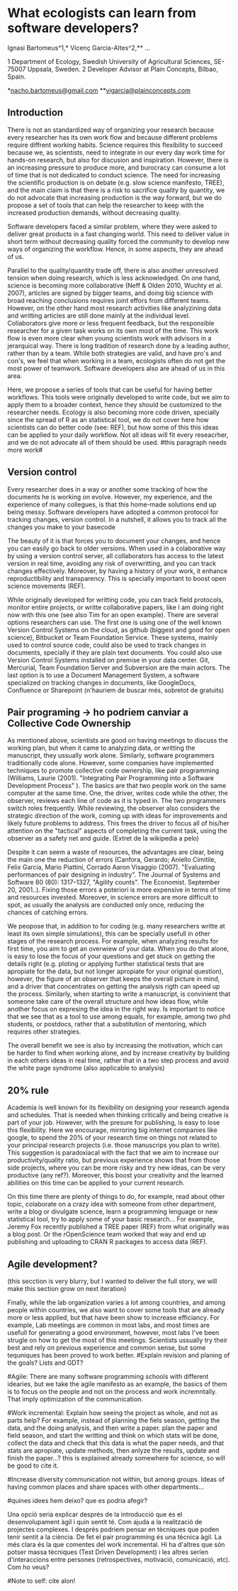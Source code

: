 What ecologists can learn from software developers?
==================================================

Ignasi Bartomeus^1,* Vicenç Garcia-Altes^2,** ...

1 Department of Ecology, Swedish University of Agricultural Sciences, SE-75007 Uppsala, Sweden.
2 Developer Advisor at Plain Concepts, Bilbao, Spain.

*nacho.bartomeus@gmail.com
**vigarcia@plainconcepts.com

Introduction
------------

There is not an standardized way of organizing your research because every researcher has its own work flow and because different problems require diffrent working habits. Science requires this flexibility to succeed because we, as scientists, need to integrate in our every day work time for hands-on research, but also for discusion and inspiration. However, there is an increasing pressure to produce more, and burocracy can consume a lot of time that is not dedicated to conduct science. The need for increasing the scientific production is on debate (e.g. slow science manifesto, TREE), and the main claim is that there is a risk to sacrifice quality by quantity, we do not advocate that increasing production is the way forward, but we do propose a set of tools that can help the researcher to keep with the increased production demands, without decreasing quality.

Software developers faced a similar problem, where they were asked to deliver great products in a fast changing world. This need to deliver value in short term without decreasing quality forced the community to develop new ways of organizing the workflow. Hence, in some aspects, they are ahead of us. 

Parallel to the quality/quantity trade off, there is also another unresolved tension when doing research, which is less acknowledged. On one hand, science is becoming more collaborative (Neff & Olden 2010, Wuchty et al. 2007), articles are signed by bigger teams, and doing big science with broad reaching conclusions requires joint effors from different teams. However, on the other hand most research activities like analyzining data and writting articles are still done mainly at the individual level. Collaborators give more or less frequent feedback, but the responsible researcher for a given task works on its own most of the time. This work flow is even more clear when young scientists work with advisors in a jerarquical way. There is long tradition of research done by a leading author, rather than by a team. While both strategies are valid, and have pro's and con's, we feel that when working in a team, ecologists often do not get the most power of teamwork. Software developers also are ahead of us in this area. 

Here, we propose a series of tools that can be useful for having better workflows. This tools were originally developed to write code, but we aim to apply them to a broader context, hence they should be customized to the researcher needs. Ecology is also becoming more code driven, specially since the spread of R as an statistical tool, we do not cover here how scientists can do better code (see: REF), but how some of this this ideas can be applied to your daily workflow. Not all ideas will fit every reseacrher, and we do not advocate all of them should be used. #this paragraph needs more work#

Version control
---------------

Every researcher does in a way or another some tracking of how the documents he is working on evolve. However, my experience, and the experience of many collegues, is that this home-made solutions end up being messy. Software developers have adopted a common protocol for tracking changes, version control. In a nutshell, it allows you to track all the changes you make to your basecode 

The beauty of it is that forces you to document your changes, and hence you can easily go back to older versions. When used in a colaborative way by using a version control server, all collaborators has access to the latest version in real time, avoiding any risk of overwritting, and you can track changes effectively. Moreover, by having a history of your work, it enhance reproductibility and transparency. This is specially important to boost open science movements (REF).

While originally developed for writting code, you can track field protocols, monitor entire projects, or writte collaborative papers, like I am doing right now with this one (see also Tim for an open example). There are several options researchers can use. The first one is using one of the well known Version Control Systems on the cloud, as github (biggest and good for open science), Bitbucket or Team Foundation Service. These systems, mainly used to control source code, could also be used to track changes in documents, specially if they are plain text documents. You could also use Version Control Systems installed on premise in your data center. Git, Mercurial, Team Foundation Server and Subversion are the main actors. The last option is to use a Document Management System, a software specialized on tracking changes in documents, like GoogleDocs, Confluence or Sharepoint (n'hauriem de buscar més, sobretot de gratuits) 

Pair programing -> ho podriem canviar a Collective Code Ownership
----------------

As mentioned above, scientists are good on having meetings to discuss the working plan, but when it came to analyzing data, or writting the manuscript, they ussually work alone. Similarly, software programmers traditionally code alone. However, some companies have implemented techniques to promote collective code ownership, like pair programming (Williams, Laurie (2001). "Integrating Pair Programming into a Software Development Process" ). The basics are that two people work on the same computer at the same time. One, the driver, writes code while the other, the observer, reviews each line of code as it is typed in. The two programmers switch roles frequently. While reviewing, the observer also considers the strategic direction of the work, coming up with ideas for improvements and likely future problems to address. This frees the driver to focus all of his/her attention on the "tactical" aspects of completing the current task, using the observer as a safety net and guide. (Extret de la wikipedia a pelo)

Despite it can seem a waste of resources, the advantages are clear, being the main one the reduction of errors (Canfora, Gerardo; Aniello Cimitile, Felix Garcia, Mario Piattini, Corrado Aaron Visaggio (2007). "Evaluating performances of pair designing in industry". The Journal of Systems and Software 80 (80): 1317–1327, "Agility counts". The Economist. September 20, 2001..). Fixing those errors a poteriori is more expensive in terms of time and resources invested. Moreover, in science errors are more difficult to spot, as usually the analysis are conducted only once, reducing the chances of catching errors.

We peopose that, in addition to for coding (e.g. many researchers writte at least its own simple simulations), this can be specially usefull in other stages of the research process. For example, when analyzing results for first time, you aim to get an overwiew of your data. When you do that alone, is easy to lose the focus of your questions and get stuck on getting the details right (e.g. ploting or applying further statistical tests that are apropiate for the data, but not longer apropiate for your original question), however, the figure of an observer that keeps the overall picture in mind, and a driver that concentrates on getting the analysis rigth can speed up the process. Similarly, when starting to write a manuscript, is convinient that someone take care of the overall structure and how ideas flow, while another focus on expresing the idea in the right way. Is important to notice that we see that as a tool to use among equals, for example, among two phd students, or postdocs, rather that a substitution of mentoring, which requires other strategies.

The overall benefit we see is also by increasing the motivation, which can be harder to find when working alone, and by increase creativity by building in each others ideas in real time, rather that in a two step process and avoid the white page syndrome (also applicable to analysis)

20% rule
--------

Academia is well known for its flexibility on designing your research agenda and schedules. That is needed when thinking critically and being creative is part of your job. However, with the presure for publishing, is easy to lose this flexibility. Here we encourage, mirroring big internet companies like google, to spend the 20% of your research time on things not related to your principal research projects (i.e. those manuscrips you plan to write). This suggestion is paradoxiacal with the fact that we aim to increase our productivity/quality ratio, but previous experience shows that from those side projects, where you can be more risky and try new ideas, can be very productive (any ref?). Moreover, this boost your creativity and the learned abilities on this time can be applied to your current research.  

On this time there are plenty of things to do, for example, read about other topic, colaborate on a crazy idea with someone from other department, write a blog or divulgate science, learn a programming lenguage or new statistical tool, try to apply some of your basic research... For example, Jeremy Fox recently published a TREE paper (REF) from what originally was a blog post. Or the rOpenScience team worked that way and end up publishing and uploading to CRAN R packages to access data (REF). 

Agile development?
-----------------
(this secction is very blurry, but I wanted to deliver the full story, we will make this section grow on next iteration)

Finally, while the lab organization varies a lot among countries, and among people within countries, we also want to cover some tools that are already more or less applied, but that have been show to increase efficiancy. For example, Lab meetings are common in most labs, and most times are usefull for generating a good environment, however, most labs I've been strugle on how to get the most of this meetings. Scientists ussually try their best and rely on previous experience and common sense, but some tequniques has been proved to work better. #Explain revision and planing of the goals? Lists and GDT?

#Agile: There are many software programming schools with different idearies, but we take the agile manifesto as an example, the basics of them is to focus on the people and not on the process and work incremntally. That imply optimization of the communication.

#Work incremental: Explain how seeing the project as whole, and not as parts help? For example, instead of planning the fiels season, getting the data, and the doing analysis, and then write a paper. plan the paper and field season, and start the writting and think on which stats will be done, collect the data and check that this data is what the paper needs, and that stats are apropiate, update methods, then anlyze the results, update and finish the paper...? this is explained already somewhere for science, so will be good to cite it.

#Increase diversity communication not within, but among groups. Ideas of having common places and share spaces with other departments...


#quines idees hem deixo? que es podria afegir?

Una opció seria explicar després de la introducció que és el desenvolupament àgil i quin sentit té. Com ajuda a la realització de projectes complexes. I després podriem pensar en tècniques que poden tenir sentit a la ciència. De fet el pair programming és una tècnica àgil. La més clara és la que comentes del work incremental. Hi ha d'altres que són potser massa tècniques (Test Driven Development) i les altres seríen d'interaccions entre persones (retrospectives, motivació, comunicació, etc). Com ho veus?

#Note to self: cite alon!












